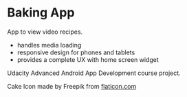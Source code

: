 Baking App
==========
App to view video recipes.

* handles media loading
* responsive design for phones and tablets
* provides a complete UX with home screen widget

Udacity Advanced Android App Development course project.

Cake Icon made by Freepik from [flaticon.com](flaticon.com)